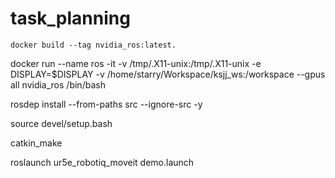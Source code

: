 # task_planning
```docker build --tag nvidia_ros:latest.```

docker run --name ros -it -v /tmp/.X11-unix:/tmp/.X11-unix -e DISPLAY=$DISPLAY -v /home/starry/Workspace/ksjj_ws:/workspace --gpus all nvidia_ros /bin/bash

rosdep install --from-paths src --ignore-src -y

source devel/setup.bash

catkin_make

roslaunch ur5e_robotiq_moveit demo.launch
